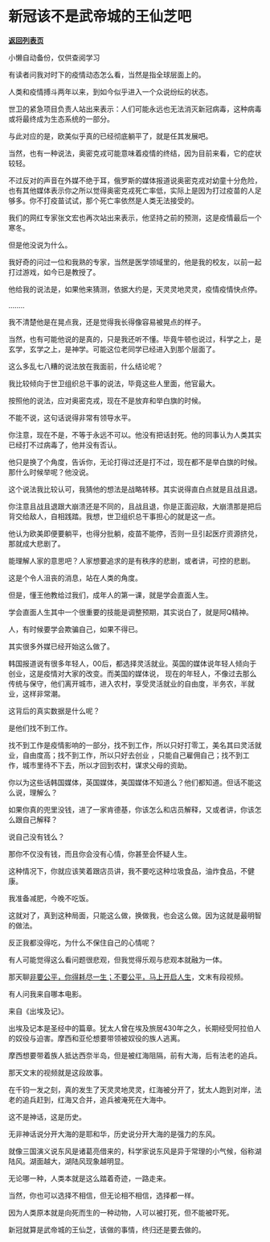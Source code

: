 # 新冠该不是武帝城的王仙芝吧

[**返回列表页**](/gzh/记忆承载3)

小懒自动备份，仅供查阅学习

有读者问我对时下的疫情动态怎么看，当然是指全球层面上的。  

  

人类和疫情搏斗两年以来，到如今似乎进入一个众说纷纭的状态。  

  

世卫的紧急项目负责人站出来表示：人们可能永远也无法消灭新冠病毒，这种病毒或将最终成为生态系统的一部分。

  

与此对应的是，欧美似乎真的已经彻底躺平了，就是任其发展吧。  

  

当然，也有一种说法，奥密克戎可能意味着疫情的终结，因为目前来看，它的症状较轻。

  

不过反对的声音在外媒不绝于耳，俄罗斯的媒体报道说奥密克戎对幼童十分危险，也有其他媒体表示你之所以觉得奥密克戎死亡率低，实际上是因为打过疫苗的人足够多。你不打疫苗试试，那个死亡率依然是人类无法接受的。

  

我们的网红专家张文宏也再次站出来表示，他坚持之前的预测，这是疫情最后一个寒冬。

  

但是他没说为什么。  

  

我好奇的问过一位和我熟的专家，当然是医学领域里的，他是我的校友，以前一起打过游戏，如今已是教授了。  

  

他给我的说法是，如果他来猜测，依据大约是，天灵灵地灵灵，疫情疫情快点停。

  

........

  

我不清楚他是在晃点我，还是觉得我长得像容易被晃点的样子。  

  

当然，也有可能他说的是真的，只是我还听不懂。毕竟牛顿也说过，科学之上，是玄学，玄学之上，是神学。可能这位老同学已经进入到那个层面了。  

  

这么多乱七八糟的说法放在我面前，什么结论呢？  

  

我比较倾向于世卫组织总干事的说法，毕竟这些人里面，他官最大。

  

按照他的说法，应对奥密克戎，现在不是放弃和举白旗的时候。

  

不能不说，这句话说得非常有领导水平。

  

你注意，现在不是，不等于永远不可以。他没有把话封死。他的同事认为人类其实已经打不过病毒了，他并没有否认。  

  

他只是换了个角度，告诉你，无论打得过还是打不过，现在都不是举白旗的时候。那什么时候举呢？他没说。

  

这个说法我比较认可，我猜他的想法是战略转移。其实说得直白点就是且战且退。  

  

你注意且战且退跟大崩溃还是不同的，且战且退，你是正面迎敌，大崩溃那是把后背交给敌人，自相践踏。我想，世卫组织总干事担心的就是这一点。

  

他认为欧美即便要躺平，也得分批躺，疫苗不能停，否则一旦引起医疗资源挤兑，那就成大悲剧了。  

  

能理解人家的意思吧？人家想要追求的是有秩序的悲剧，或者讲，可控的悲剧。  

  

这是个令人沮丧的消息，站在人类的角度。

  

但是，懂王他教给过我们，成年人的第一课，就是学会直面人生。  

  

学会直面人生其中一个很重要的技能是调整预期，其实说白了，就是阿Q精神。  

  

人，有时候要学会欺骗自己，如果不得已。

  

其实很多外媒已经开始这么做了。  

  

韩国报道说有很多年轻人，00后，都选择灵活就业。英国的媒体说年轻人倾向于创业，这是疫情对大家的改变。而美国的媒体说，
现在的年轻人，不像过去那么传统与保守，他们离开城市，进入农村，享受灵活就业的自由度，半务农，半就业，这样非常潮。

  

这背后的真实数据是什么呢？  

  

是他们找不到工作。

  

找不到工作是疫情影响的一部分，找不到工作，所以只好打零工，美名其曰灵活就业，自由度高；找不到工作，所以只好去创业
，只能自己雇佣自己；找不到工作，城市里待不下去，所以才回到农村，谋求父母的资助。  

  

你以为这些话韩国媒体，英国媒体，美国媒体不知道么？他们都知道。但话不能这么说，理解么？  

  

如果你真的兜里没钱，进了一家肯德基，你该怎么和店员解释，又或者讲，你该怎么跟自己解释？  

  

说自己没有钱么？

  

那你不仅没有钱，而且你会没有心情，你甚至会怀疑人生。  

  

这种情况下，你就应该笑着跟店员讲，我不要吃这种垃圾食品，油炸食品，不健康。

  

我准备减肥，今晚不吃饭。

  

这就对了，真到这种局面，只能这么做，换做我，也会这么做。因为这就是最明智的做法。  

  

反正我都没得吃，为什么不保住自己的心情呢？  

  

有人可能觉得这么看问题很悲观，但我觉得乐观与悲观本就融为一体。

  

那天聊[非要公平，你得耗尽一生；不要公平，马上开启人生](http://mp.weixin.qq.com/s?__biz=MzU3NDc5Nzc0NQ==&mid=2247512066&idx=2&sn=22c145b0a31ab20ece361f458c3d98da&chksm=fd2e12dcca599bcaedbaeec10e3435ebbe364f081190e86824e0ae3cea4ead1d6d0c6936618f&scene=21#wechat_redirect)，文末有段视频。

  

有人问我来自哪本电影。

  

来自《出埃及记》。

  

出埃及记本是圣经中的篇章。犹太人曾在埃及旅居430年之久，长期经受阿拉伯人的奴役与迫害。摩西和亚伦想要带领被奴役的族人逃离。

  

摩西想要带着族人抵达西奈半岛，但是被红海阻隔，前有大海，后有法老的追兵。

  

那天文末的视频就是这段故事。  

  

在千钧一发之刻，真的发生了天灵灵地灵灵，红海被分开了，犹太人跑到对岸，法老的追兵赶到，红海又合并，追兵被淹死在大海中。  

  

这不是神话，这是历史。  

  

无非神话说分开大海的是耶和华，历史说分开大海的是强力的东风。

  

就像三国演义说东风是诸葛亮借来的，科学家说东风是异于常理的小气候，俗称湖陆风。湖面越大，湖陆风现象越明显。

  

无论哪一种，人类本就是这么踏着奇迹，一路走来。  

  

当然，你也可以选择不相信，但无论相不相信，选择都一样。

  

因为人类原本就是向死而生的一种动物，人可以被打死，但不能被吓死。

  

新冠就算是武帝城的王仙芝，该做的事情，终归还是要去做的。

